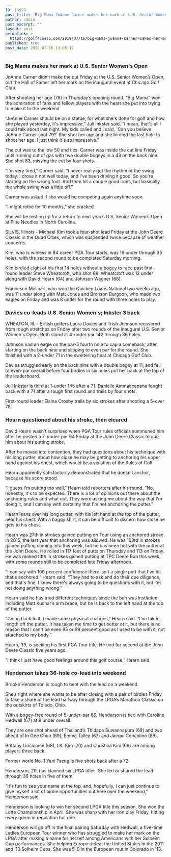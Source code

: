 ```yaml
---
ID: 14999
post_title: 'Big Mama JoAnne Carner makes her mark at U.S. Senior Women&#8217;s Open'
author: admin
post_excerpt: ""
layout: post
permalink: >
  https://golf4cheap.com/2018/07/16/big-mama-joanne-carner-makes-her-mark-at-u-s-senior-womens-open/
published: true
post_date: 2018-07-16 13:06:12
---
```

<div><div data-reactroot data-reactid=1 data-react-checksum=-531023144><div data-reactid=3><section data-reactid=4><section data-reactid=5><div data-reactid=15><h1 data-reactid=16>Big Mama makes her mark at U.S. Senior Women's Open</h1></div></section><section data-reactid=23><div data-reactid=24><p data-reactid=35><article data-reactid=36><p>JoAnne Carner didn’t make the cut Friday at the U.S. Senior Women’s Open, but the Hall of Famer left her mark on the inaugural event at Chicago Golf Club.</p><p>After shooting her age (79) in Thursday’s opening round, “Big Mama” won the admiration of fans and fellow players with the heart she put into trying to make it to the weekend.</p><p>“JoAnne Carner should be on a statue, for what she's done for golf and how she played yesterday, it's impressive,” Juli Inkster said. “I mean, that's all I could talk about last night. My kids called and I said, `Can you believe JoAnne Carner shot 79?’ She shot her age and she birdied the last hole to shoot her age. I just think it's so impressive.”</p><p>The cut was to the low 50 and ties. Carner was inside the cut line Friday until running out of gas with two double bogeys in a 43 on the back nine. She shot 83, missing the cut by four shots.</p><p>“I'm very tired,” Carner said. “I never really got the rhythm of the swing today. I drove it not well today, and I've been driving it good. So you're starting on the wrong foot. And then hit a couple good irons, but basically the whole swing was a little off.”</p><p>Carner was asked if she would be competing again anytime soon.</p><p>“I might retire for 10 months,” she cracked.</p><p>She will be resting up for a return to next year’s U.S. Senior Women’s Open at Pine Needles in North Carolina.</p></article></p></div></section></section><section data-reactid=49><div data-reactid=53><div data-reactid=61><div data-reactid=62></div><div data-reactid=77></div></div></div></section></div><p data-reactid=95><section data-reactid=96><section data-reactid=115><div data-reactid=116><p data-reactid=127><article data-reactid=128><p>SILVIS, Illinois - Michael Kim took a four-shot lead Friday at the John Deere Classic in the Quad Cities, which was suspended twice because of weather concerns.</p><p>Kim, who is winless in 84 career PGA Tour starts, was 16 under through 35 holes, with the second round to be completed Saturday morning.</p><p>Kim birdied eight of his first 14 holes without a bogey to race past first-round leader Steve Wheatcroft, who shot 68. Wheatcroft was 12 under along with David Hearn (64) and Johnson Wagner (66).</p><p>Francesco Molinari, who won the Quicken Loans National two weeks ago, was 11 under along with Matt Jones and Bronson Burgoon, who made two eagles on Friday and was 8 under for the round with three holes to play.</p></article></p></div></section></section><section data-reactid=141><div data-reactid=145><div data-reactid=153><div data-reactid=154></div><div data-reactid=169></div></div></div></section></p><p data-reactid=184><section data-reactid=185><section data-reactid=186><div data-reactid=196><h1 data-reactid=197>Davies co-leads U.S. Senior Women's; Inkster 3 back</h1></div></section><section data-reactid=204><div data-reactid=205><p data-reactid=216><article data-reactid=217><p>WHEATON, Ill. - British golfers Laura Davies and Trish Johnson recovered from rough stretches on Friday after two rounds of the inaugural U.S. Senior Women's Open. Both stand at 4-under par 142 through 36 holes.</p><p>Johnson had an eagle on the par-5 fourth hole to cap a comeback, after starting on the back nine and slipping to even par for the round. She finished with a 2-under 71 in the sweltering heat at Chicago Golf Club.</p><p>Davies struggled early on the back nine with a double bogey at 11, and fell to even-par overall before four birdies in six holes put her back at the top of the leaderboard.</p><p>Juli Inkster is third at 1-under 145 after a 71. Danielle Ammaccapane fought back with a 71 after a rough first round and trails by four shots.</p><p>First-round leader Elaine Crosby trails by six strokes after shooting a 5-over 78.</p></article></p></div></section></section><section data-reactid=233><div data-reactid=237><div data-reactid=245><div data-reactid=246></div><div data-reactid=261></div></div></div></section></p><div data-reactid=276><section data-reactid=277><section data-reactid=278><div data-reactid=288><h1 data-reactid=289>Hearn questioned about his stroke, then cleared</h1></div></section><section data-reactid=296><div data-reactid=297><p data-reactid=308><article data-reactid=309><p>David Hearn wasn’t surprised when PGA Tour rules officials summoned him after he posted a 7-under-par 64 Friday at the John Deere Classic to quiz him about his putting stroke.</p><p>After he moved into contention, they had questions about his technique with his long putter, about how close he may be getting to anchoring his upper hand against his chest, which would be a violation of the Rules of Golf.</p><p>Hearn apparently satisfactorily demonstrated that he doesn’t anchor, because his score stood.</p><p>“I guess I'm putting too well,” Hearn told reporters after his round. “No, honestly, it's to be expected. There is a lot of opinions out there about the anchoring rules and what not. They were asking me about the way that I'm doing it, and I can say with certainty that I'm not anchoring the putter.”</p><p>Hearn leans over his long putter, with his left hand at the top of the putter, near his chest. With a baggy shirt, it can be difficult to discern how close he gets to his chest.</p><p>Hearn was 27th in strokes gained putting on Tour using an anchored stroke in 2015, the last year that anchoring was allowed. He was 163rd in strokes gained putting coming into this week, but he has been hot with the putter at the John Deere. He rolled in 117 feet of putts on Thursday and 113 on Friday. He was ranked fifth in strokes gained putting at TPC Deere Run this week, with some rounds still to be completed late Friday afternoon.</p><p>“I can say with 100 percent confidence there isn't a single putt that I've hit that's anchored,” Hearn said. “They had to ask and do their due diligence, and that's fine. I know there's always going to be questions with it, but I'm not doing anything wrong.”</p><p>Hearn said he has tried different techniques since the ban was instituted, including Matt Kuchar’s arm brace, but he is back to the left hand at the top of the putter.</p><p>“Going back to it, I made some physical changes,” Hearn said. “I've taken length off the putter. It has taken me time to get better at it, but there is no reason that I can't be even 95 or 99 percent good as I used to be with it, not attached to my body.”</p><p>Hearn, 39, is seeking his first PGA Tour title. He tied for second at the John Deere Classic five years ago.</p><p>“I think I just have good feelings around this golf course,” Hearn said.</p></article></p></div></section></section><section data-reactid=322><div data-reactid=326><div data-reactid=334><div data-reactid=335></div><div data-reactid=350></div></div></div></section></div><p data-reactid=368><section data-reactid=369><section data-reactid=370><div data-reactid=380><h1 data-reactid=381>Henderson takes 36-hole co-lead into weekend</h1></div></section><section data-reactid=388><div data-reactid=389><p data-reactid=400><article data-reactid=401><p>Brooke Henderson is tough to beat with the lead on a weekend.</p><p>She’s right where she wants to be after closing with a pair of birdies Friday to take a share of the lead halfway through the LPGA’s Marathon Classic on the outskirts of Toledo, Ohio.</p><p>With a bogey-free round of 5-under-par 66, Henderson is tied with Caroline Hedwall (67) at 9 under overall.</p><p>They are one shot ahead of Thailand’s Thidapa Suwannapura (69) and two ahead of In Gee Chun (69), Emma Talley (67) and Jacqui Concolino (69).</p><p>Brittany Lincicome (68), I.K. Kim (70) and Christina Kim (69) are among players three back.</p><p>Former world No. 1 Yani Tseng is five shots back after a 72.</p><p>Henderson, 20, has claimed six LPGA titles. She led or shared the lead through 36 holes in five of them.</p><p>“It's fun to see your name at the top, and, hopefully, I can just continue to give myself a lot of birdie opportunities out here over the weekend,” Henderson said.</p><p>Henderson is looking to win her second LPGA title this season. She won the Lotte Championship in April. She was sharp with her iron play Friday, hitting every green in regulation but one.</p><p>Henderson will go off in the final pairing Saturday with Hedwall, a five-time Ladies European Tour winner who has struggled to make her mark on the LPGA after making a name for herself among Americans with her Solheim Cup performances. She helping Europe defeat the United States in the 2011 and ’13 Solheim Cups. She was 5-0 in the European rout in Colorado in ’13.</p></article></p></div></section></section><section data-reactid=414><div data-reactid=418><div data-reactid=426><div data-reactid=427></div><div data-reactid=442></div></div></div></section></p></div></div>
